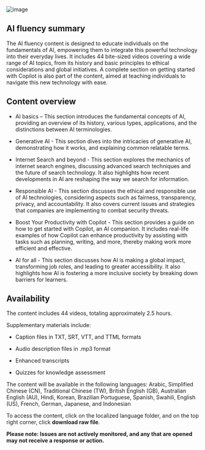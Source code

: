 ![image](https://github.com/microsoft/AIFluency/assets/145597905/fd00f630-f0ad-499d-8794-54e814c6a580)


## AI fluency summary​

The AI fluency content is designed to educate individuals on the fundamentals of AI, empowering them to integrate this powerful technology into their everyday lives. It includes 44 bite-sized videos covering a wide range of AI topics, from its history and basic principles to ethical considerations and global initiatives. A complete section on getting started with Copilot is also part of the content, aimed at teaching individuals to navigate this new technology with ease. 

## Content overview ​

- AI basics – This section introduces the fundamental concepts of AI, providing an overview of its history, various types, applications, and the distinctions between AI terminologies. ​

- Generative AI - This section dives into the intricacies of generative AI, demonstrating how it works, and explaining common relatable terms. ​

- Internet Search and beyond - This section explores the mechanics of internet search engines, discussing advanced search techniques and the future of search technology. It also highlights how recent developments in AI are reshaping the way we search for information. ​

- Responsible AI - This section discusses the ethical and responsible use of AI technologies, considering aspects such as fairness, transparency, privacy, and accountability. It also covers current issues and strategies that companies are implementing to combat security threats.​

- Boost Your Productivity with Copilot - This section provides a guide on how to get started with Copilot, an AI companion. It includes real-life examples of how Copilot can enhance productivity by assisting with tasks such as planning, writing, and more, thereby making work more efficient and effective.​

- AI for all  - This section discusses how AI is making a global impact, transforming job roles, and leading to greater accessibility. It also highlights how AI is fostering a more inclusive society by breaking down barriers for learners.

## Availability ​

The content includes 44 videos, totaling approximately 2.5 hours.

Supplementary materials include:

- Caption files in TXT, SRT, VTT, and TTML formats

- Audio description files in .mp3 format

- Enhanced transcripts

- Quizzes for knowledge assessment

The content will be available in the following languages: Arabic, Simplified Chinese (CN), Traditional Chinese (TW), British English (GB), Australian English (AU), Hindi, Korean, Brazilian Portuguese, Spanish, Swahili, English (US), French, German, Japanese, and Indonesian

To access the content, click on the localized language folder, and on the top right corner, click **download raw file**.


**Please note: Issues are not actively monitored, and any that are opened may not receive a response or action.**
